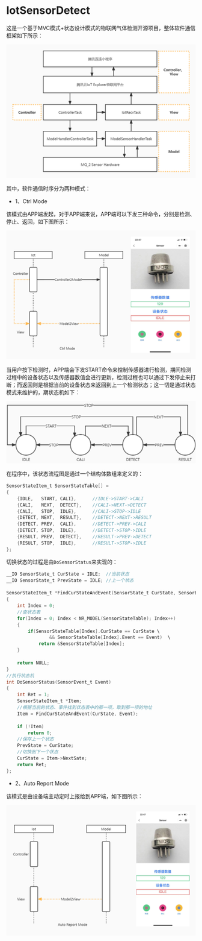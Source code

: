 # IotSensorDetect
这是一个基于MVC模式+状态设计模式的物联网气体检测开源项目，整体软件通信框架如下所示：

![CtrlMode](Docs/Image/System.jpg)

其中，软件通信时序分为两种模式：

- 1、Ctrl Mode

该模式由APP端发起，对于APP端来说，APP端可以下发三种命令，分别是检测、停止、返回，如下图所示：

![CtrlMode](Docs/Image/CtrlMode.jpg)

当用户按下检测时，APP端会下发START命令来控制传感器进行检测，期间检测过程中的设备状态以及传感器数值会进行更新，检测过程也可以通过下发停止来打断；而返回则是根据当前的设备状态来返回到上一个检测状态；这一切是通过状态模式来维护的，期状态机如下：

![StateMachine](Docs/Image/StateMachine.png)

在程序中，该状态流程图是通过一个结构体数组来定义的：

```c
SensorStateItem_t SensorStateTable[] =
{
    {IDLE,   START, CALI},      //IDLE->START->CALI
    {CALI,   NEXT,  DETECT},    //CALI->NEXT->DETECT
    {CALI,   STOP,  IDLE},      //CALI->STOP->IDLE
    {DETECT, NEXT,  RESULT},    //DETECT->NEXT->RESULT
    {DETECT, PREV,  CALI},      //DETECT->PREV->CALI
    {DETECT, STOP,  IDLE},      //DETECT->STOP->IDLE
    {RESULT, PREV,  DETECT},    //RESULT->PREV->DETECT
    {RESULT, STOP,  IDLE},      //RESULT->STOP->IDLE
};
```

切换状态的过程是由`DoSensorStatus`来实现的：

```c
__IO SensorState_t CurState = IDLE;  //当前状态
__IO SensorState_t PrevState = IDLE; //上一个状态

SensorStateItem_t *FindCurStateAndEvent(SensorState_t CurState, SensorEvent_t Event)
{
    int Index = 0;
    //查状态表
    for(Index = 0; Index < NR_MODEL(SensorStateTable); Index++)
    {
        if(SensorStateTable[Index].CurState == CurState \
                && SensorStateTable[Index].Event == Event)  \
            return &SensorStateTable[Index];
    }

    return NULL;
}
//执行状态机
int DoSensorStatus(SensorEvent_t Event)
{
    int Ret = 1;
    SensorStateItem_t *Item;
    //根据当前的状态、事件找到状态表中的那一项，取到那一项的地址
    Item = FindCurStateAndEvent(CurState, Event);

    if (!Item)
        return 0;
    //保存上一个状态
    PrevState = CurState;
    //切换到下一个状态
    CurState = Item->NextSate;
    return Ret;
};
```

- 2、Auto Report Mode

该模式是由设备端主动定时上报给到APP端，如下图所示：

![CtrlMode](Docs/Image/AutoReportMode.jpg)